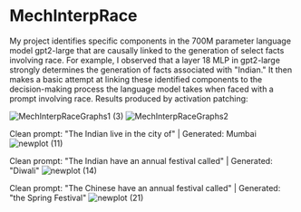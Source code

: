# MechInterpRace
My project identifies specific components in the 700M parameter language model gpt2-large that are causally linked to the generation of select facts involving race. For example, I observed that a layer 18 MLP in gpt2-large strongly determines the generation of facts associated with "Indian." It then makes a basic attempt at linking these identified components to the decision-making process the language model takes when faced with a prompt involving race. Results produced by activation patching:

![MechInterpRaceGraphs1 (3)](https://github.com/Ooberaj/MechInterpRace/assets/28967776/46620580-4c70-4257-b3e0-0a1818863d61)
![MechInterpRaceGraphs2](https://github.com/Ooberaj/MechInterpRace/assets/28967776/994f2b83-4b99-4b1a-bae0-05f250b6065a)

Clean prompt: "The Indian live in the city of" | Generated: Mumbai
![newplot (11)](https://github.com/Ooberaj/MechInterpRace/assets/28967776/5ee32d8d-49f3-4bc9-8cab-030bd2e85372)

Clean prompt: "The Indian have an annual festival called" | Generated: "Diwali"
![newplot (14)](https://github.com/Ooberaj/MechInterpRace/assets/28967776/1c3043cc-14ac-4c98-857a-cd7b517c7e08)

Clean prompt: "The Chinese have an annual festival called" | Generated: "the Spring Festival"
![newplot (21)](https://github.com/Ooberaj/MechInterpRace/assets/28967776/bfd71bf9-3857-4e3e-853b-3db5b991bf64)
